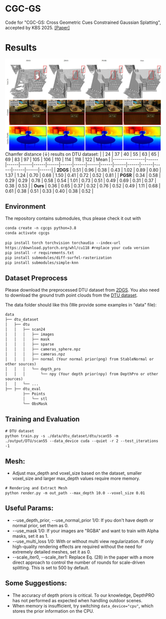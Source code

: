 # CGC-GS
Code for "CGC-GS: Cross Geometric Cues Constrained Gaussian Splatting", accepted by KBS 2025. [[Paper]](https://doi.org/10.1016/j.knosys.2025.114630) 
# Results
 ![](./images/f1.jpg "Our results on public datasets.")
 Chamfer distance (↓) results on DTU dataset:
|                | 24   | 37   | 40   | 55   | 63   | 65   | 69   | 83   | 97   | 105  | 106  | 110  | 114  | 118  | 122  | Mean |
|----------------|------|------|------|------|------|------|------|------|------|------|------|------|------|------|------|------|
| **2DGS**       | 0.51 | 0.96 | 0.38 | 0.43 | 1.02 | 0.89 | 0.80 | 1.37 | 1.24 | 0.70 | 0.68 | 1.50 | 0.41 | 0.72 | 0.52 | 0.81 |
| **PGSR**       | 0.34 | 0.58 | 0.29 | 0.29 | 0.78 | 0.58 | 0.54 | 1.01 | 0.73 | 0.51 | 0.49 | 0.69 | 0.31 | 0.37 | 0.38 | 0.53 |
| **Ours**       | 0.36 | 0.65 | 0.37 | 0.32 | 0.76 | 0.52 | 0.49 | 1.11 | 0.68 | 0.61 | 0.38 | 0.51 | 0.33 | 0.40 | 0.38 | 0.52 |

## Environment

The repository contains submodules, thus please check it out with 
```shell
conda create -n cgcgs python=3.8
conda activate cgcgs

pip install torch torchvision torchaudio --index-url https://download.pytorch.org/whl/cu118 #replace your cuda version
pip install -r requirements.txt
pip install submodules/diff-surfel-rasterization
pip install submodules/simple-knn
```
## Dataset Preprocess
Please download the preprocessed DTU dataset from [2DGS](https://surfsplatting.github.io/). You also need to download the ground truth point clouds from the [DTU dataset](https://roboimagedata.compute.dtu.dk/?page_id=36). 

The data folder should like this (We provide some examples in "data" file):
```shell
data
├── dtu_dataset
│   ├── dtu
│   │   ├── scan24
│   │   │   ├── images
│   │   │   ├── mask
│   │   │   ├── sparse
│   │   │   ├── cameras_sphere.npz
│   │   │   ├── cameras.npz
│   │   │   ├── normal (Your normal prior(png) from StableNormal or other sources)
│   │   │   └── depth_pro 
│   │   │       └── npy (Your depth prior(npy) from DepthPro or other sources)
│   │   └── ...
├── ├── dtu_eval
        ├── Points
        │   └── stl
        └── ObsMask

```

## Training and Evaluation
```shell
# DTU dataset
python train.py -s ./data/dtu_dataset/dtu/scan55 -m ./output/DTU/scan55 --data_device cuda --quiet -r 2 --test_iterations -1
```

## Mesh:
- Adjust max_depth and voxel_size based on the dataset, smaller voxel_size and larger max_depth values require more memory.
```shell
# Rendering and Extract Mesh
python render.py -m out_path --max_depth 10.0 --voxel_size 0.01
```

## Useful Params:
- --use_depth_prior, --use_normal_prior 1/0: If you don't have depth or normal prior, set them as 0.
- --use_mask 1/0: If your images are "RGBA" and want to train with Alpha masks, set it as 1.
- --use_multi_loss 1/0: With or without multi view regularization. If only high-quality rendering effects are required without the need for extremely detailed meshes, set it as 0.
- --scale_iter0, --scale_iter1: Replace Eq. (28) in the paper with a more direct approach to control the number of rounds for scale-driven splitting. This is set to 500 by default.

## Some Suggestions:
- The accuracy of depth priors is critical. To our knowledge, DepthPRO has not performed as expected when handling outdoor scenes.
- When memory is insufficient, try switching `data_device="cpu"`, which stores the prior information on the CPU.
